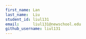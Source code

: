 ```yaml
---
first_name: Lan
last_name:  Liu
student_id: liul131
email:      liul131@newschool.edu
github_username: liul131
---
```

